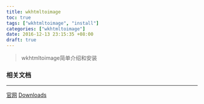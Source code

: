 ```yaml
---
title: wkhtmltoimage
toc: true
tags: ["wkhtmltoimage", "install"]
categories: ["wkhtmltoimage"]
date: 2016-12-13 23:15:35 +08:00
draft: true
---
```

> wkhtmltoimage简单介绍和安装  

<!--more-->

### 相关文档
---
[官网](http://wkhtmltopdf.org/)
[Downloads](http://wkhtmltopdf.org/downloads.html)

